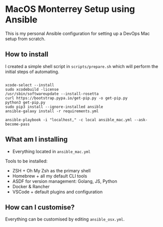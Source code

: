 # MacOS Monterrey Setup using Ansible

This is my personal Ansible configuration for setting up a DevOps Mac setup from scratch. 

## How to install

I created a simple shell script in `scripts/prepare.sh` which will perform the initial steps of automating.

```

xcode-select --install
sudo xcodebuild -license
/usr/sbin/softwareupdate --install-rosetta
curl https://bootstrap.pypa.io/get-pip.py -o get-pip.py
python3 get-pip.py
sudo pip3 install --ignore-installed ansible
ansible-galaxy install -r requirements.yml

ansible-playbook -i "localhost," -c local ansible_mac.yml --ask-become-pass

```

## What am I installing

- Everything located in ```ansible_mac.yml```

Tools to be installed: 

- ZSH + Oh My Zsh as the primary shell
- Homebrew + all my default CLI tools
- ASDF for version management: Golang, JS, Python
- Docker & Rancher
- VSCode + default plugins and configuration

## How can I customise? 

Everything can be customised by editing `ansible_osx.yml`.